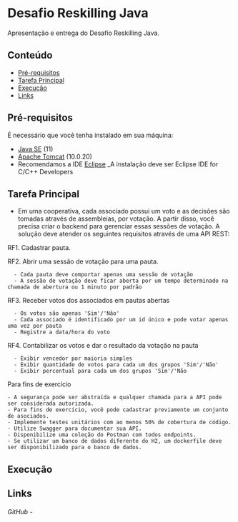 # Desafio Reskilling Java

Apresentação e entrega do Desafio Reskilling Java.

## Conteúdo

- [Pré-requisitos](#pré-requisitos)
- [Tarefa Principal](#tarefa-principal)
- [Execução](#execução)
- [Links](#links)

## Pré-requisitos

É necessário que você tenha instalado em sua máquina:

- [Java SE](https://www.oracle.com/br/java/technologies/javase/jdk11-archive-downloads.html) (11)
- [Apache Tomcat](https://tomcat.apache.org/download-10.cgi) (10.0.20)
- Recomendamos a IDE [Eclipse](https://www.eclipse.org/downloads/)
   _A instalação deve ser Eclipse IDE for C/C++ Developers

## Tarefa Principal

- Em uma cooperativa, cada associado possui um voto e as decisões são tomadas através de assembleias, por votação. 
A partir disso, você precisa criar o backend para gerenciar essas sessões de votação.
A solução deve atender os seguintes requisitos através de uma API REST: 

RF1. Cadastrar pauta.

RF2. Abrir uma sessão de votação para uma pauta.
  
      - Cada pauta deve comportar apenas uma sessão de votação
      - A sessão de votação deve ficar aberta por um tempo determinado na chamada de abertura ou 1 minuto por padrão
      
RF3. Receber votos dos associados em pautas abertas

      - Os votos são apenas 'Sim'/'Não'
      - Cada associado é identificado por um id único e pode votar apenas uma vez por pauta
      - Registre a data/hora do voto
      
RF4. Contabilizar os votos e dar o resultado da votação na pauta

      - Exibir vencedor por maioria simples
      - Exibir quantidade de votos para cada um dos grupos 'Sim'/'Não'
      - Exibir percentual para cada um dos grupos 'Sim'/'Não
      
Para fins de exercício

    - A segurança pode ser abstraída e qualquer chamada para a API pode ser considerada autorizada.
    - Para fins de exercício, você pode cadastrar previamente um conjunto de asociados.
    - Implemente testes unitários com ao menos 50% de cobertura de código.
    - Utilize Swagger para documentar sua API.
    - Disponibilize uma coleção do Postman com todos endpoints.
    - Se utilizar um banco de dados diferente do H2, um dockerfile deve ser disponibilizado para o banco de dados.

## Execução


## Links

###### GitHub - 
